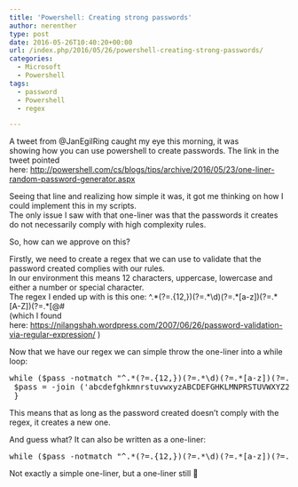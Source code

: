 ```yaml
---
title: 'Powershell: Creating strong passwords'
author: nerenther
type: post
date: 2016-05-26T10:40:20+00:00
url: /index.php/2016/05/26/powershell-creating-strong-passwords/
categories:
  - Microsoft
  - Powershell
tags:
  - password
  - Powershell
  - regex

---
```

A tweet from @JanEgilRing caught my eye this morning, it was showing how you can use powershell to create passwords. The link in the tweet pointed here: <a href="http://powershell.com/cs/blogs/tips/archive/2016/05/23/one-liner-random-password-generator.aspx" target="_blank" rel="noopener">http://powershell.com/cs/blogs/tips/archive/2016/05/23/one-liner-random-password-generator.aspx</a>

Seeing that line and realizing how simple it was, it got me thinking on how I could implement this in my scripts.  
The only issue I saw with that one-liner was that the passwords it creates do not necessarily comply with high complexity rules.

So, how can we approve on this?

Firstly, we need to create a regex that we can use to validate that the password created complies with our rules.  
In our environment this means 12 characters, uppercase, lowercase and either a number or special character.  
The regex I ended up with is this one: ^.\*(?=.{12,})(?=.\*\d)(?=.\*[a-z])(?=.\*[A-Z])(?=.\*[@#$%^&+=]).\*$  
(which I found here: <a href="https://nilangshah.wordpress.com/2007/06/26/password-validation-via-regular-expression/" target="_blank" rel="noopener">https://nilangshah.wordpress.com/2007/06/26/password-validation-via-regular-expression/</a> )

Now that we have our regex we can simple throw the one-liner into a while loop:

<pre lang="PowerShell">while ($pass -notmatch "^.*(?=.{12,})(?=.*\d)(?=.*[a-z])(?=.*[A-Z])(?=.*[@#$%^&+=]).*$") {
 $pass = -join ('abcdefghkmnrstuvwxyzABCDEFGHKLMNPRSTUVWXYZ23456789$%&*#'.ToCharArray() | Get-Random -count 12)
 }</pre>

This means that as long as the password created doesn&#8217;t comply with the regex, it creates a new one.

And guess what? It can also be written as a one-liner:

<pre lang="PowerShell">while ($pass -notmatch "^.*(?=.{12,})(?=.*\d)(?=.*[a-z])(?=.*[A-Z])(?=.*[@#$%^&+=]).*$") {$pass = -join ('abcdefghkmnrstuvwxyzABCDEFGHKLMNPRSTUVWXYZ23456789$%&*#'.ToCharArray() | Get-Random -count 12)}</pre>

Not exactly a simple one-liner, but a one-liner still 🙂